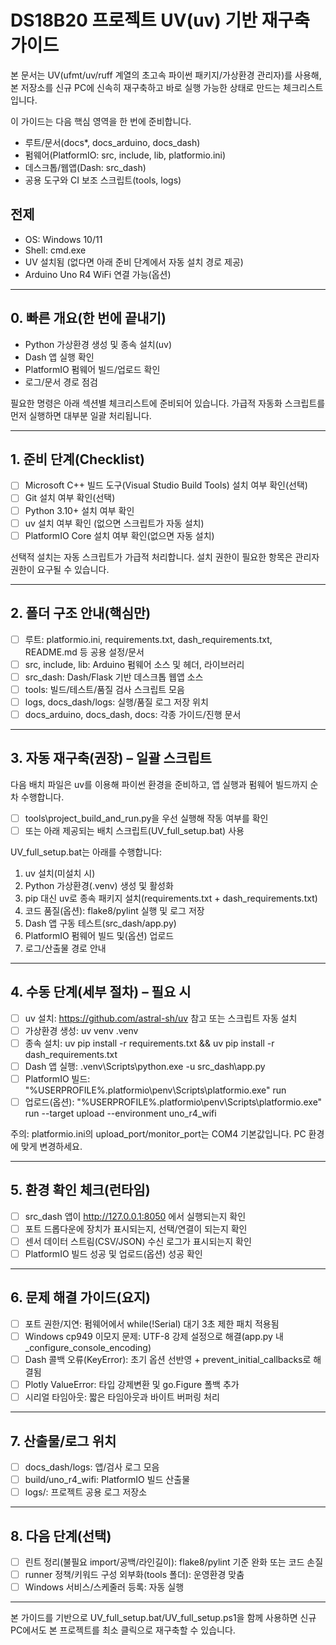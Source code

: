 # DS18B20 프로젝트 UV(uv) 기반 재구축 가이드

본 문서는 UV(ufmt/uv/ruff 계열의 초고속 파이썬 패키지/가상환경 관리자)를 사용해, 본 저장소를 신규 PC에 신속히 재구축하고 바로 실행 가능한 상태로 만드는 체크리스트입니다.

이 가이드는 다음 핵심 영역을 한 번에 준비합니다.
- 루트/문서(docs*, docs_arduino, docs_dash)
- 펌웨어(PlatformIO: src, include, lib, platformio.ini)
- 데스크톱/웹앱(Dash: src_dash)
- 공용 도구와 CI 보조 스크립트(tools, logs)

## 전제
- OS: Windows 10/11
- Shell: cmd.exe
- UV 설치됨 (없다면 아래 준비 단계에서 자동 설치 경로 제공)
- Arduino Uno R4 WiFi 연결 가능(옵션)

---

## 0. 빠른 개요(한 번에 끝내기)
- Python 가상환경 생성 및 종속 설치(uv)
- Dash 앱 실행 확인
- PlatformIO 펌웨어 빌드/업로드 확인
- 로그/문서 경로 점검

필요한 명령은 아래 섹션별 체크리스트에 준비되어 있습니다. 가급적 자동화 스크립트를 먼저 실행하면 대부분 일괄 처리됩니다.

---

## 1. 준비 단계(Checklist)
- [ ] Microsoft C++ 빌드 도구(Visual Studio Build Tools) 설치 여부 확인(선택)
- [ ] Git 설치 여부 확인(선택)
- [ ] Python 3.10+ 설치 여부 확인
- [ ] uv 설치 여부 확인 (없으면 스크립트가 자동 설치)
- [ ] PlatformIO Core 설치 여부 확인(없으면 자동 설치)

선택적 설치는 자동 스크립트가 가급적 처리합니다. 설치 권한이 필요한 항목은 관리자 권한이 요구될 수 있습니다.

---

## 2. 폴더 구조 안내(핵심만)
- [ ] 루트: platformio.ini, requirements.txt, dash_requirements.txt, README.md 등 공용 설정/문서
- [ ] src, include, lib: Arduino 펌웨어 소스 및 헤더, 라이브러리
- [ ] src_dash: Dash/Flask 기반 데스크톱 웹앱 소스
- [ ] tools: 빌드/테스트/품질 검사 스크립트 모음
- [ ] logs, docs_dash/logs: 실행/품질 로그 저장 위치
- [ ] docs_arduino, docs_dash, docs: 각종 가이드/진행 문서

---

## 3. 자동 재구축(권장) – 일괄 스크립트
다음 배치 파일은 uv를 이용해 파이썬 환경을 준비하고, 앱 실행과 펌웨어 빌드까지 순차 수행합니다.

- [ ] tools\project_build_and_run.py을 우선 실행해 작동 여부를 확인
- [ ] 또는 아래 제공되는 배치 스크립트(UV_full_setup.bat) 사용

UV_full_setup.bat는 아래를 수행합니다:
1) uv 설치(미설치 시)
2) Python 가상환경(.venv) 생성 및 활성화
3) pip 대신 uv로 종속 패키지 설치(requirements.txt + dash_requirements.txt)
4) 코드 품질(옵션): flake8/pylint 실행 및 로그 저장
5) Dash 앱 구동 테스트(src_dash/app.py)
6) PlatformIO 펌웨어 빌드 및(옵션) 업로드
7) 로그/산출물 경로 안내

---

## 4. 수동 단계(세부 절차) – 필요 시
- [ ] uv 설치: https://github.com/astral-sh/uv 참고 또는 스크립트 자동 설치
- [ ] 가상환경 생성: uv venv .venv
- [ ] 종속 설치: uv pip install -r requirements.txt && uv pip install -r dash_requirements.txt
- [ ] Dash 앱 실행: .venv\Scripts\python.exe -u src_dash\app.py
- [ ] PlatformIO 빌드: "%USERPROFILE%\.platformio\penv\Scripts\platformio.exe" run
- [ ] 업로드(옵션): "%USERPROFILE%\.platformio\penv\Scripts\platformio.exe" run --target upload --environment uno_r4_wifi

주의: platformio.ini의 upload_port/monitor_port는 COM4 기본값입니다. PC 환경에 맞게 변경하세요.

---

## 5. 환경 확인 체크(런타임)
- [ ] src_dash 앱이 http://127.0.0.1:8050 에서 실행되는지 확인
- [ ] 포트 드롭다운에 장치가 표시되는지, 선택/연결이 되는지 확인
- [ ] 센서 데이터 스트림(CSV/JSON) 수신 로그가 표시되는지 확인
- [ ] PlatformIO 빌드 성공 및 업로드(옵션) 성공 확인

---

## 6. 문제 해결 가이드(요지)
- [ ] 포트 권한/지연: 펌웨어에서 while(!Serial) 대기 3초 제한 패치 적용됨
- [ ] Windows cp949 이모지 문제: UTF-8 강제 설정으로 해결(app.py 내 _configure_console_encoding)
- [ ] Dash 콜백 오류(KeyError): 초기 옵션 선반영 + prevent_initial_callbacks로 해결됨
- [ ] Plotly ValueError: 타입 강제변환 및 go.Figure 폴백 추가
- [ ] 시리얼 타임아웃: 짧은 타임아웃과 바이트 버퍼링 처리

---

## 7. 산출물/로그 위치
- [ ] docs_dash/logs: 앱/검사 로그 모음
- [ ] build/uno_r4_wifi: PlatformIO 빌드 산출물
- [ ] logs/: 프로젝트 공용 로그 저장소

---

## 8. 다음 단계(선택)
- [ ] 린트 정리(불필요 import/공백/라인길이): flake8/pylint 기준 완화 또는 코드 손질
- [ ] runner 정책/키워드 구성 외부화(tools 폴더): 운영환경 맞춤
- [ ] Windows 서비스/스케줄러 등록: 자동 실행

---

본 가이드를 기반으로 UV_full_setup.bat/UV_full_setup.ps1을 함께 사용하면 신규 PC에서도 본 프로젝트를 최소 클릭으로 재구축할 수 있습니다.
